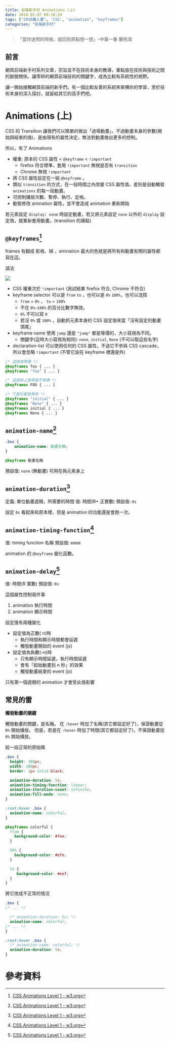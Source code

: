 ```yaml
---
title: 前端新手村 Animations (上)
date: 2018-01-07 09:18:19
tags: ["2018鐵人賽", 'CSS', "animation", "keyframes"]
categories: "前端新手村"
---
```

> 「當你迷惘的時候，就回到原點想一想」-中華一番 蘭飛鴻

## 前言

網頁前端新手村系列文章，宗旨並不在技術本身的教導，重點放在技術與技術之間的脈胳關係。讓零碎的網頁前端技術的關鍵字，成為比較有系統性的視野。

讓一開始接觸網頁前端的新手們，有一個比較友善的系統來架構你的學習，至於技術本身的深入探討，就留給其它的高手們吧。

# Animations (上)

CSS 的 Transition 讓我們可以簡單的做出「過場動畫」，不過動畫本身的參數(開始與結束的值)，是由現有的屬性決定，無法對動畫做出更多的控制。

所以，有了 Animations
- 權重: 原本的 CSS 屬性 < `@keyframe` < `!important`
    - firefox 符合標準，套用 `!important` 無視是否有 `transition`
    - Chrome 無視 `!important`
- 將 CSS 屬性設定在一組 `@keyframe` 。
- 類似 `transition` 的方式，在一段時間之內改變 CSS 屬性值。差別是自動觸發 `animations` 的每一段動畫。
- 可控制播放次數、暫停、執行、定格。
- 動態修改 animation 屬性，並不會造成 animation 重新開始

若元素設定 `display: none` 時設定動畫，若又將元素設定 `none` 以外的 `display` 設定值，就重新套用動畫。(transition 的痛點)

## `@keyframes`[^1]

frames 有翻成 影格、幀 ，amination 最大的色就是將所有和動畫有關的屬性都寫在這。

語法

![](https://i.imgur.com/U4TjG72.jpg)

- CSS 權重次於 `!important` (測試結果 firefox 符合, Chrome 不符合)
- keyframe selector 可以是 `from` `to` ，也可以是 `0%` `100%`，也可以混搭
    - `from` = `0%` ， `to` = `100%`
    - 不在 `0%~100%` 的百分比數字無效。
    - `0%` 不可以寫 `0`
    - 若沒 `0%` 或 `100%` ，自動抓元素本身的 CSS 設定值來當「沒有設定的動畫頭尾」
- keyframe name 使用 `jump` 還是 `"jump"` 都是等價的，大小寫視為不同。
    - 關鍵字(這時大小寫視為相同): `none`, `initial`, `None` (不可以取這些名字)
- declaration-list 可以使用任何的 CSS 屬性，不過它不參與 CSS cascade，所以會忽略 `!important` (不管它設在 keyframe 裡還是外)


```CSS
/* 這兩個等價 */
@keyframes foo { ... }
@keyframes "foo" { ... }

/* 這個與上面兩個不等價 */
@keyframes FOO { ... }

/* 下面的都是無效 */
@keyframes "initial" { ... }
@keyframes "None" { ... }
@keyframes initial { ... }
@keyframes None { ... }
```

## `animation-name`[^1]

```CSS
.box {
    animation-name: 動畫名稱;
}

@keyframe 動畫名稱
```

預設值: `none` (無動畫)
可用在偽元素身上

## `animation-duration`[^1]

定義: 單位動畫週期，所需要的時間
值: 時間(R+ 正實數)
預設值: `0s`

設定 `0s` 看起來和原本樣，但是 animation 的功能還是會跑一次。

## `animation-timing-function`[^1]

值: timing function 名稱
預設值: ease

animation 的 `@keyframe` 變化函數。

## `animation-delay`[^1]

值: 時間(R 實數)
預設值: `0s`

這個屬性控制兩件事

1. animation 執行時間
1. animation 顯示時間

設定值有兩種變化
- 設定值為正數( n)時
    - 執行時間和顯示時間都會延遲
    - 觸發動畫開始的 event (js)
- 設定值為負數(-n)時
    - 只有顯示時間延遲，執行時間延遲
    - 會有「起始動畫到 n 秒」的效果
    - 觸發動畫結束的 event (js)

只有第一個週期的 animation 才會受此值影響


## 常見的雷

**觸發動畫的關鍵**

觸發動畫的關鍵，是名稱。
在 `:hover`  時加了名稱(其它都設定好了)，保證動畫從 `0%` 開始播放。
但是，若是在 `:hover` 時加了時間(其它都設定好了)，不保證動畫從 `0%` 開始播放。

給一段正常的原始碼

```CSS
.box {
  height: 100px;
  width: 100px;
  border: 1px solid black;

  animation-duration: 5s;
  animation-timing-function: linear;
  animation-iteration-count: infinite;
  animation-fill-mode: none;
}

:root:hover .box {
  animation-name: colorful;
}

@keyframes colorful {
  from {
    background-color: #fee;
  }

  50% {
    background-color: #efe;
  }

  to {
     background-color: #eef;
  }
}
```

將它改成不正常的情況

```CSS
.box {
/* ... */

  /* animation-duration: 5s; */
  animation-name: colorful;
/* ... */
}

:root:hover .box {
  /* animation-name: colorful; */
  animation-duration: 5s;
}
```
# 參考資料

[^1]: [CSS Animations Level 1 - w3.org](https://www.w3.org/TR/CSS-animations-1/)
